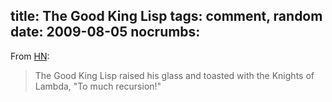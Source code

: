 title: The Good King Lisp
tags: comment, random
date: 2009-08-05
nocrumbs:
---
From <a href="http://news.ycombinator.com/item?id=743144">HN</a>:

> The Good King Lisp raised his glass and toasted with the Knights of Lambda,
"To much recursion!"
